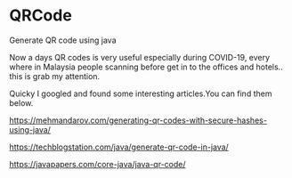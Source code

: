 # QRCode
Generate QR code using java

Now a days QR codes is very useful especially during COVID-19, every where in Malaysia people scanning before get in to the offices and hotels..
this is grab my attention.

Quicky I googled and found some interesting articles.You can find them below.

https://mehmandarov.com/generating-qr-codes-with-secure-hashes-using-java/

https://techblogstation.com/java/generate-qr-code-in-java/

https://javapapers.com/core-java/java-qr-code/

 
